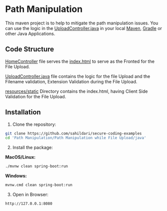 # Path Manipulation

This maven project is to help to mitigate the path manipulation issues. You can use the logic in the [UploadController.java](./fileupload.pathmanipulation/src/main/java/securecodingexamples/fileupload/pathmanipulation/UploadController.java) in your local [Maven](https://maven.apache.org/), [Gradle](https://gradle.org/) or other Java Applications.

## Code Structure

[HomeController](./fileupload.pathmanipulation/src/main/java/securecodingexamples/fileupload/pathmanipulation/HomeController.java) file serves the [index.html](./fileupload.pathmanipulation/src/main/resources/static/index.html) to serve as the Fronted for the File Upload.

[UploadController.java](./fileupload.pathmanipulation/src/main/java/securecodingexamples/fileupload/pathmanipulation/UploadController.java) file contains the logic for the file Upload and the Filename validation, Extension Validation during the File Upload.

[resources/static](./fileupload.pathmanipulation/src/main/resources/static/) Directory contains the index.html, having Client Side Validation for the File Upload.

## Installation
1. Clone the repository:
```sh
git clone https://github.com/sahildari/secure-coding-examples
cd 'Path Manipulation/Path Manipulation while File Upload/java'
```
2. Install the package:

**MacOS/Linux:**
```sh
./mvnw clean spring-boot:run
```

**Windows:**
```sh
mvnw.cmd clean spring-boot:run
```
3. Open in Browser:
```
http://127.0.0.1:8080
```
